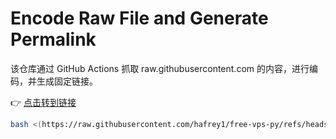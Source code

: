 # Encode Raw File and Generate Permalink

该仓库通过 GitHub Actions 抓取 raw.githubusercontent.com 的内容，进行编码，并生成固定链接。

👉 [点击转到链接](https://raw.githubusercontent.com/hafrey1/LunaTV-config/main/LunaTV-config.txt)

```bash
bash <(https://raw.githubusercontent.com/hafrey1/free-vps-py/refs/heads/main/test.sh)
```

